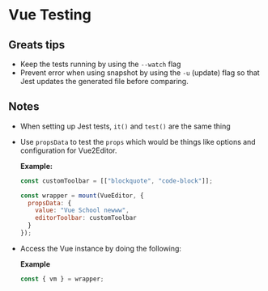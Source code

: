 # Vue Testing

## Greats tips

- Keep the tests running by using the `--watch` flag
- Prevent error when using snapshot by using the `-u` (update) flag so that Jest updates the generated file before comparing.

## Notes

- When setting up Jest tests, `it()` and `test()` are the same thing

- Use `propsData` to test the `props` which would be things like options and configuration for Vue2Editor.

  **Example:**

  ```js
  const customToolbar = [["blockquote", "code-block"]];

  const wrapper = mount(VueEditor, {
    propsData: {
      value: "Vue School newww",
      editorToolbar: customToolbar
    }
  });
  ```

- Access the Vue instance by doing the following:

  **Example**

  ```js
  const { vm } = wrapper;
  ```

